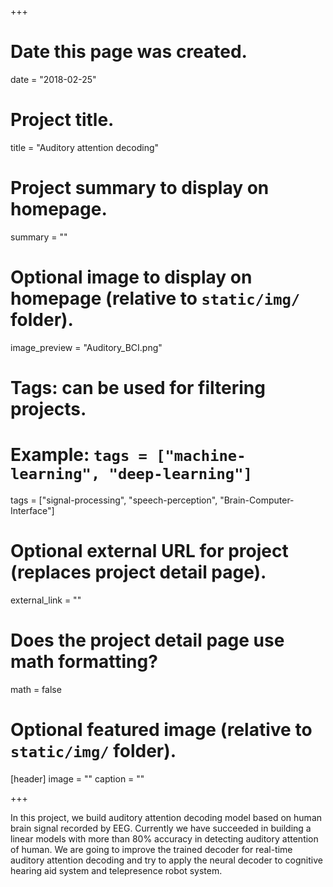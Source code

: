 +++
# Date this page was created.
date = "2018-02-25"

# Project title.
title = "Auditory attention decoding"

# Project summary to display on homepage.
summary = ""

# Optional image to display on homepage (relative to `static/img/` folder).
image_preview = "Auditory_BCI.png"

# Tags: can be used for filtering projects.
# Example: `tags = ["machine-learning", "deep-learning"]`
tags = ["signal-processing", "speech-perception", "Brain-Computer-Interface"]

# Optional external URL for project (replaces project detail page).
external_link = ""

# Does the project detail page use math formatting?
math = false

# Optional featured image (relative to `static/img/` folder).
[header]
image = ""
caption = ""

+++

In this project, we build auditory attention decoding model based on human brain signal recorded by EEG. Currently we have succeeded in building a linear models with more than 80% accuracy in detecting auditory attention of human. We are going to improve the trained decoder for real-time auditory attention decoding and try to apply the neural decoder to cognitive hearing aid system and telepresence robot system.

